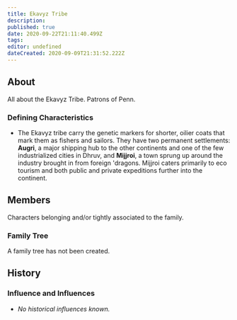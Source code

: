 ```yaml
---
title: Ekavyz Tribe
description: 
published: true
date: 2020-09-22T21:11:40.499Z
tags: 
editor: undefined
dateCreated: 2020-09-09T21:31:52.222Z
---
```


## About

All about the Ekavyz Tribe. Patrons of Penn. 

### Defining Characteristics

- The Ekavyz tribe carry the genetic markers for shorter, oilier coats that mark them as fishers and sailors. They have two permanent settlements: **Augri**, a major shipping hub to the other continents and one of the few industrialized cities in Dhruv, and **Mijjroi**, a town sprung up around the industry brought in from foreign 'dragons. Mijjroi caters primarily to eco tourism and both public and private expeditions further into the continent.

## Members

Characters belonging and/or tightly associated to the family.

### Family Tree

A family tree has not been created.

## History

### Influence and Influences

- *No historical influences known.*